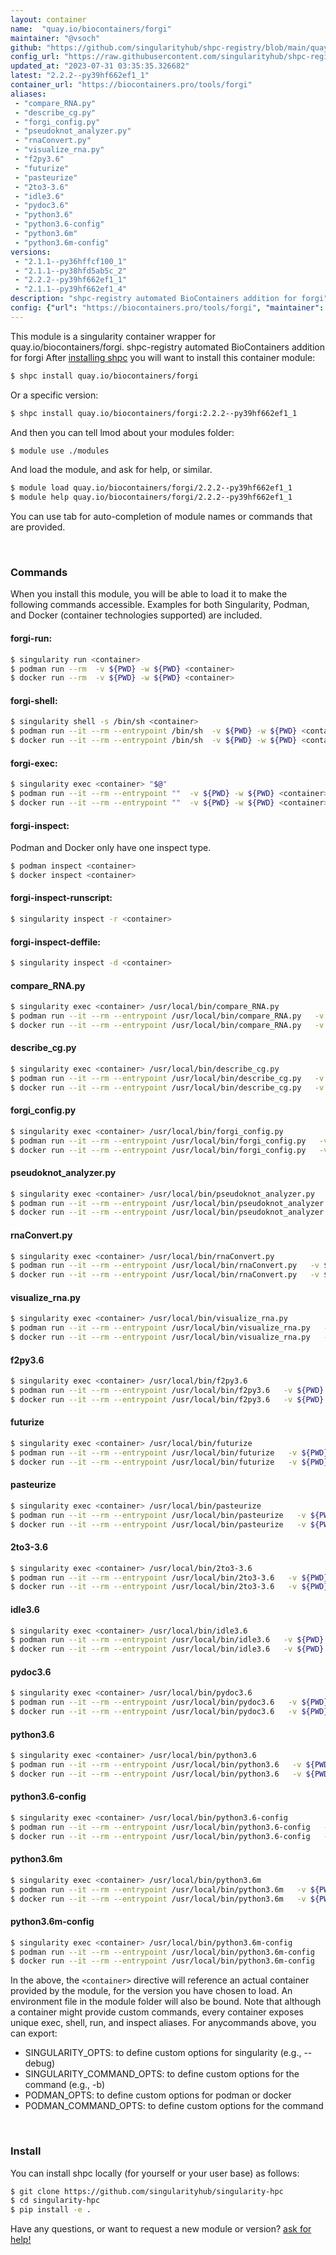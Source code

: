 ```yaml
---
layout: container
name:  "quay.io/biocontainers/forgi"
maintainer: "@vsoch"
github: "https://github.com/singularityhub/shpc-registry/blob/main/quay.io/biocontainers/forgi/container.yaml"
config_url: "https://raw.githubusercontent.com/singularityhub/shpc-registry/main/quay.io/biocontainers/forgi/container.yaml"
updated_at: "2023-07-31 03:35:35.326682"
latest: "2.2.2--py39hf662ef1_1"
container_url: "https://biocontainers.pro/tools/forgi"
aliases:
 - "compare_RNA.py"
 - "describe_cg.py"
 - "forgi_config.py"
 - "pseudoknot_analyzer.py"
 - "rnaConvert.py"
 - "visualize_rna.py"
 - "f2py3.6"
 - "futurize"
 - "pasteurize"
 - "2to3-3.6"
 - "idle3.6"
 - "pydoc3.6"
 - "python3.6"
 - "python3.6-config"
 - "python3.6m"
 - "python3.6m-config"
versions:
 - "2.1.1--py36hffcf100_1"
 - "2.1.1--py38hfd5ab5c_2"
 - "2.2.2--py39hf662ef1_1"
 - "2.1.1--py39hf662ef1_4"
description: "shpc-registry automated BioContainers addition for forgi"
config: {"url": "https://biocontainers.pro/tools/forgi", "maintainer": "@vsoch", "description": "shpc-registry automated BioContainers addition for forgi", "latest": {"2.2.2--py39hf662ef1_1": "sha256:318ff33006c65dc3cca8913884fd354df4d2248fb3769428ab818325432b1f05"}, "tags": {"2.1.1--py36hffcf100_1": "sha256:240b3bc7b02fdc9b3961d97633e5e325c8247dbef6a5846ef33efdcc2b83255d", "2.1.1--py38hfd5ab5c_2": "sha256:1b9d997f892a50545ad924eb89e489ea940fe9bdcd04200586aef6c27ffff768", "2.2.2--py39hf662ef1_1": "sha256:318ff33006c65dc3cca8913884fd354df4d2248fb3769428ab818325432b1f05", "2.1.1--py39hf662ef1_4": "sha256:4ad192c30f0dbde28ea6339706a73c042bcf1b583eb5aca3e472132a0b0f6d11"}, "docker": "quay.io/biocontainers/forgi", "aliases": {"compare_RNA.py": "/usr/local/bin/compare_RNA.py", "describe_cg.py": "/usr/local/bin/describe_cg.py", "forgi_config.py": "/usr/local/bin/forgi_config.py", "pseudoknot_analyzer.py": "/usr/local/bin/pseudoknot_analyzer.py", "rnaConvert.py": "/usr/local/bin/rnaConvert.py", "visualize_rna.py": "/usr/local/bin/visualize_rna.py", "f2py3.6": "/usr/local/bin/f2py3.6", "futurize": "/usr/local/bin/futurize", "pasteurize": "/usr/local/bin/pasteurize", "2to3-3.6": "/usr/local/bin/2to3-3.6", "idle3.6": "/usr/local/bin/idle3.6", "pydoc3.6": "/usr/local/bin/pydoc3.6", "python3.6": "/usr/local/bin/python3.6", "python3.6-config": "/usr/local/bin/python3.6-config", "python3.6m": "/usr/local/bin/python3.6m", "python3.6m-config": "/usr/local/bin/python3.6m-config"}}
---
```


This module is a singularity container wrapper for quay.io/biocontainers/forgi.
shpc-registry automated BioContainers addition for forgi
After [installing shpc](#install) you will want to install this container module:


```bash
$ shpc install quay.io/biocontainers/forgi
```

Or a specific version:

```bash
$ shpc install quay.io/biocontainers/forgi:2.2.2--py39hf662ef1_1
```

And then you can tell lmod about your modules folder:

```bash
$ module use ./modules
```

And load the module, and ask for help, or similar.

```bash
$ module load quay.io/biocontainers/forgi/2.2.2--py39hf662ef1_1
$ module help quay.io/biocontainers/forgi/2.2.2--py39hf662ef1_1
```

You can use tab for auto-completion of module names or commands that are provided.

<br>

### Commands

When you install this module, you will be able to load it to make the following commands accessible.
Examples for both Singularity, Podman, and Docker (container technologies supported) are included.

#### forgi-run:

```bash
$ singularity run <container>
$ podman run --rm  -v ${PWD} -w ${PWD} <container>
$ docker run --rm  -v ${PWD} -w ${PWD} <container>
```

#### forgi-shell:

```bash
$ singularity shell -s /bin/sh <container>
$ podman run --it --rm --entrypoint /bin/sh  -v ${PWD} -w ${PWD} <container>
$ docker run --it --rm --entrypoint /bin/sh  -v ${PWD} -w ${PWD} <container>
```

#### forgi-exec:

```bash
$ singularity exec <container> "$@"
$ podman run --it --rm --entrypoint ""  -v ${PWD} -w ${PWD} <container> "$@"
$ docker run --it --rm --entrypoint ""  -v ${PWD} -w ${PWD} <container> "$@"
```

#### forgi-inspect:

Podman and Docker only have one inspect type.

```bash
$ podman inspect <container>
$ docker inspect <container>
```

#### forgi-inspect-runscript:

```bash
$ singularity inspect -r <container>
```

#### forgi-inspect-deffile:

```bash
$ singularity inspect -d <container>
```


#### compare_RNA.py

```bash
$ singularity exec <container> /usr/local/bin/compare_RNA.py
$ podman run --it --rm --entrypoint /usr/local/bin/compare_RNA.py   -v ${PWD} -w ${PWD} <container> -c " $@"
$ docker run --it --rm --entrypoint /usr/local/bin/compare_RNA.py   -v ${PWD} -w ${PWD} <container> -c " $@"
```


#### describe_cg.py

```bash
$ singularity exec <container> /usr/local/bin/describe_cg.py
$ podman run --it --rm --entrypoint /usr/local/bin/describe_cg.py   -v ${PWD} -w ${PWD} <container> -c " $@"
$ docker run --it --rm --entrypoint /usr/local/bin/describe_cg.py   -v ${PWD} -w ${PWD} <container> -c " $@"
```


#### forgi_config.py

```bash
$ singularity exec <container> /usr/local/bin/forgi_config.py
$ podman run --it --rm --entrypoint /usr/local/bin/forgi_config.py   -v ${PWD} -w ${PWD} <container> -c " $@"
$ docker run --it --rm --entrypoint /usr/local/bin/forgi_config.py   -v ${PWD} -w ${PWD} <container> -c " $@"
```


#### pseudoknot_analyzer.py

```bash
$ singularity exec <container> /usr/local/bin/pseudoknot_analyzer.py
$ podman run --it --rm --entrypoint /usr/local/bin/pseudoknot_analyzer.py   -v ${PWD} -w ${PWD} <container> -c " $@"
$ docker run --it --rm --entrypoint /usr/local/bin/pseudoknot_analyzer.py   -v ${PWD} -w ${PWD} <container> -c " $@"
```


#### rnaConvert.py

```bash
$ singularity exec <container> /usr/local/bin/rnaConvert.py
$ podman run --it --rm --entrypoint /usr/local/bin/rnaConvert.py   -v ${PWD} -w ${PWD} <container> -c " $@"
$ docker run --it --rm --entrypoint /usr/local/bin/rnaConvert.py   -v ${PWD} -w ${PWD} <container> -c " $@"
```


#### visualize_rna.py

```bash
$ singularity exec <container> /usr/local/bin/visualize_rna.py
$ podman run --it --rm --entrypoint /usr/local/bin/visualize_rna.py   -v ${PWD} -w ${PWD} <container> -c " $@"
$ docker run --it --rm --entrypoint /usr/local/bin/visualize_rna.py   -v ${PWD} -w ${PWD} <container> -c " $@"
```


#### f2py3.6

```bash
$ singularity exec <container> /usr/local/bin/f2py3.6
$ podman run --it --rm --entrypoint /usr/local/bin/f2py3.6   -v ${PWD} -w ${PWD} <container> -c " $@"
$ docker run --it --rm --entrypoint /usr/local/bin/f2py3.6   -v ${PWD} -w ${PWD} <container> -c " $@"
```


#### futurize

```bash
$ singularity exec <container> /usr/local/bin/futurize
$ podman run --it --rm --entrypoint /usr/local/bin/futurize   -v ${PWD} -w ${PWD} <container> -c " $@"
$ docker run --it --rm --entrypoint /usr/local/bin/futurize   -v ${PWD} -w ${PWD} <container> -c " $@"
```


#### pasteurize

```bash
$ singularity exec <container> /usr/local/bin/pasteurize
$ podman run --it --rm --entrypoint /usr/local/bin/pasteurize   -v ${PWD} -w ${PWD} <container> -c " $@"
$ docker run --it --rm --entrypoint /usr/local/bin/pasteurize   -v ${PWD} -w ${PWD} <container> -c " $@"
```


#### 2to3-3.6

```bash
$ singularity exec <container> /usr/local/bin/2to3-3.6
$ podman run --it --rm --entrypoint /usr/local/bin/2to3-3.6   -v ${PWD} -w ${PWD} <container> -c " $@"
$ docker run --it --rm --entrypoint /usr/local/bin/2to3-3.6   -v ${PWD} -w ${PWD} <container> -c " $@"
```


#### idle3.6

```bash
$ singularity exec <container> /usr/local/bin/idle3.6
$ podman run --it --rm --entrypoint /usr/local/bin/idle3.6   -v ${PWD} -w ${PWD} <container> -c " $@"
$ docker run --it --rm --entrypoint /usr/local/bin/idle3.6   -v ${PWD} -w ${PWD} <container> -c " $@"
```


#### pydoc3.6

```bash
$ singularity exec <container> /usr/local/bin/pydoc3.6
$ podman run --it --rm --entrypoint /usr/local/bin/pydoc3.6   -v ${PWD} -w ${PWD} <container> -c " $@"
$ docker run --it --rm --entrypoint /usr/local/bin/pydoc3.6   -v ${PWD} -w ${PWD} <container> -c " $@"
```


#### python3.6

```bash
$ singularity exec <container> /usr/local/bin/python3.6
$ podman run --it --rm --entrypoint /usr/local/bin/python3.6   -v ${PWD} -w ${PWD} <container> -c " $@"
$ docker run --it --rm --entrypoint /usr/local/bin/python3.6   -v ${PWD} -w ${PWD} <container> -c " $@"
```


#### python3.6-config

```bash
$ singularity exec <container> /usr/local/bin/python3.6-config
$ podman run --it --rm --entrypoint /usr/local/bin/python3.6-config   -v ${PWD} -w ${PWD} <container> -c " $@"
$ docker run --it --rm --entrypoint /usr/local/bin/python3.6-config   -v ${PWD} -w ${PWD} <container> -c " $@"
```


#### python3.6m

```bash
$ singularity exec <container> /usr/local/bin/python3.6m
$ podman run --it --rm --entrypoint /usr/local/bin/python3.6m   -v ${PWD} -w ${PWD} <container> -c " $@"
$ docker run --it --rm --entrypoint /usr/local/bin/python3.6m   -v ${PWD} -w ${PWD} <container> -c " $@"
```


#### python3.6m-config

```bash
$ singularity exec <container> /usr/local/bin/python3.6m-config
$ podman run --it --rm --entrypoint /usr/local/bin/python3.6m-config   -v ${PWD} -w ${PWD} <container> -c " $@"
$ docker run --it --rm --entrypoint /usr/local/bin/python3.6m-config   -v ${PWD} -w ${PWD} <container> -c " $@"
```



In the above, the `<container>` directive will reference an actual container provided
by the module, for the version you have chosen to load. An environment file in the
module folder will also be bound. Note that although a container
might provide custom commands, every container exposes unique exec, shell, run, and
inspect aliases. For anycommands above, you can export:

 - SINGULARITY_OPTS: to define custom options for singularity (e.g., --debug)
 - SINGULARITY_COMMAND_OPTS: to define custom options for the command (e.g., -b)
 - PODMAN_OPTS: to define custom options for podman or docker
 - PODMAN_COMMAND_OPTS: to define custom options for the command

<br>

### Install

You can install shpc locally (for yourself or your user base) as follows:

```bash
$ git clone https://github.com/singularityhub/singularity-hpc
$ cd singularity-hpc
$ pip install -e .
```

Have any questions, or want to request a new module or version? [ask for help!](https://github.com/singularityhub/singularity-hpc/issues)
